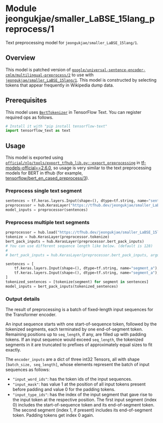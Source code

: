 # Module jeongukjae/smaller_LaBSE_15lang_preprocess/1

Text preprocessing model for `jeongukjae/smaller_LaBSE_15lang/1`.

<!-- asset-path: https://storage.googleapis.com/jeongukjae-tf-models/smaller-LaBSE/smaller_LaBSE_15lang_preprocess.tar.gz -->
<!-- task: text-preprocessing -->
<!-- dataset: wikipedia -->
<!-- dataset: commoncrawl -->
<!-- fine-tunable: false -->
<!-- format: saved_model_2 -->
<!-- language: ar -->
<!-- language: zh-cn -->
<!-- language: en -->
<!-- language: fr -->
<!-- language: de -->
<!-- language: it -->
<!-- language: ja -->
<!-- language: ko -->
<!-- language: nl -->
<!-- language: pl -->
<!-- language: pt -->
<!-- language: es -->
<!-- language: th -->
<!-- language: tr -->
<!-- language: ru -->

## Overview

This model is patched version of [`google/universal-sentence-encoder-cmlm/multilingual-preprocess/2`](https://tfhub.dev/google/universal-sentence-encoder-cmlm/multilingual-preprocess/2) to use with [`jeongukjae/smaller_LaBSE_15lang/1`](https://tfhub.dev/jeongukjae/smaller_LaBSE_15lang/1). This model is constructed by selecting tokens that appear frequently in Wikipedia dump data.

## Prerequisites

This model uses [`BertTokenizer`](https://www.tensorflow.org/text/api_docs/python/text/BertTokenizer) in TensorFlow Text. You can register required ops as follows.

```python
# Install it with "pip install tensorflow-text"
import tensorflow_text as text
```

## Usage

This model is exported using [`official/nlp/tools/export_tfhub_lib.py::export_preprocessing`](https://github.com/tensorflow/models/blob/v2.6.0/official/nlp/tools/export_tfhub_lib.py#L392) in [tf-models-official==2.6.0](https://github.com/tensorflow/models/blob/v2.6.0/), so usage is very similar to the text preprocessing models for BERT in tfhub (for example, [tensorflow/bert_en_cased_preprocess/3](https://tfhub.dev/tensorflow/bert_en_cased_preprocess/3)).

### Preprocess single text segment

```python
sentences = tf.keras.layers.Input(shape=(), dtype=tf.string, name="sentences")
preprocessor = hub.KerasLayer("https://tfhub.dev/jeongukjae/smaller_LaBSE_15lang_preprocess/1")
model_inputs = preprocessor(sentences)
```

### Preprocess multiple text segments

```python
preprocessor = hub.load("https://tfhub.dev/jeongukjae/smaller_LaBSE_15lang_preprocess/1")
tokenize = hub.KerasLayer(preprocessor.tokenize)
bert_pack_inputs = hub.KerasLayer(preprocessor.bert_pack_inputs)
# You can use different sequence length like below. (default is 128)
#
# bert_pack_inputs = hub.KerasLayer(preprocessor.bert_pack_inputs, arguments=dict(seq_length=seq_length))

sentences = [
    tf.keras.layers.Input(shape=(), dtype=tf.string, name="segment_a"),
    tf.keras.layers.Input(shape=(), dtype=tf.string, name="segment_a"),
]
tokenized_sentences = [tokenize(segment) for segment in sentences]
model_inputs = bert_pack_inputs(tokenized_sentences)
```

### Output details

The result of preprocessing is a batch of fixed-length input sequences for the Transformer encoder.

An input sequence starts with one start-of-sequence token, followed by the tokenized segments, each terminated by one end-of-segment token. Remaining positions up to `seq_length`, if any, are filled up with padding tokens. If an input sequence would exceed `seq_length`, the tokenized segments in it are truncated to prefixes of approximately equal sizes to fit exactly.

The `encoder_inputs` are a dict of three int32 Tensors, all with shape `[batch_size, seq_length]`, whose elements represent the batch of input sequences as follows:

* `"input_word_ids"`: has the token ids of the input sequences.
* `"input_mask"`: has value 1 at the position of all input tokens present before padding and value 0 for the padding tokens.
* `"input_type_ids"`: has the index of the input segment that gave rise to the input token at the respective position. The first input segment (index 0) includes the start-of-sequence token and its end-of-segment token. The second segment (index 1, if present) includes its end-of-segment token. Padding tokens get index 0 again.
